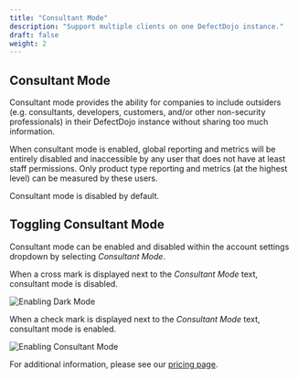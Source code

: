 ```yaml
---
title: "Consultant Mode"
description: "Support multiple clients on one DefectDojo instance."
draft: false
weight: 2
---
```


## Consultant Mode

Consultant mode provides the ability for companies to include outsiders (e.g. consultants, developers, customers, and/or other non-security professionals) in their DefectDojo instance without sharing too much information.

When consultant mode is enabled, global reporting and metrics will be entirely disabled and inaccessible by any user that does not have at least staff permissions. Only product type reporting and metrics (at the highest level) can be measured by these users.

Consultant mode is disabled by default.

## Toggling Consultant Mode

Consultant mode can be enabled and disabled within the account settings dropdown by selecting _Consultant Mode_.

When a cross mark is displayed next to the _Consultant Mode_ text, consultant mode is disabled.

![Enabling Dark Mode](../../images/cm-dm-disabled.png)

When a check mark is displayed next to the _Consultant Mode_ text, consultant mode is enabled.

![Enabling Consultant Mode](../../images/cm-enabled.png)

For additional information, please see our [pricing page](https://www.defectdojo.com/pricing).